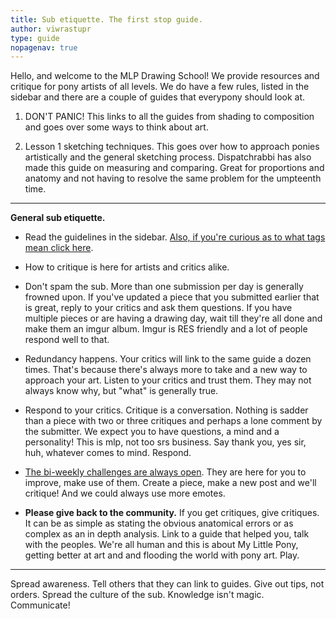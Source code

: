 ```yaml
---
title: Sub etiquette. The first stop guide.
author: viwrastupr
type: guide
nopagenav: true
---
```

Hello, and welcome to the MLP Drawing School! We provide resources and critique for pony artists of all levels. We do have a few rules, listed in the sidebar and there are a couple of guides that everypony should look at.

1. <router-link to="/guides/dont-panic">DON'T PANIC</router-link>! This links to all the guides from shading to composition and goes over some ways to think about art.

2. <router-link to="/guides/chumpy/1-sketching">Lesson 1</router-link> sketching techniques. This goes over how to approach ponies artistically and the general sketching process. <router-link to="/guides/measuring-and-maintaining-proportions">Dispatchrabbi has also made this guide</router-link> on measuring and comparing. Great for proportions and anatomy and not having to resolve the same problem for the umpteenth time.

-----

**General sub etiquette.**

- Read the guidelines in the sidebar. [Also, if you're curious as to what tags mean click here](http://www.reddit.com/r/MLPdrawingschool/comments/rhars/).

- <router-link to="/guides/how-to-critique">How to critique is here</router-link> for artists and critics alike.

- Don't spam the sub. More than one submission per day is generally frowned upon. If you've updated a piece that you submitted earlier that is great, reply to your critics and ask them questions. <Ponymote mote="lunasad" text="I really don't want to remove genuine submissions, so please stick to this."/> If you have multiple pieces or are having a drawing day, wait till they're all done and make them an imgur album. Imgur is RES friendly and a lot of people respond well to that.

- Redundancy happens. Your critics will link to the same guide a dozen times. That's because there's always more to take and a new way to approach your art. Listen to your critics and trust them. They may not always know why, but "what" is generally true.

- Respond to your critics. Critique is a conversation. Nothing is sadder than a piece with two or three critiques and perhaps a lone comment by the submitter. We expect you to have questions, a mind and a personality! This is mlp, not too srs business. Say thank you, yes sir, huh, whatever comes to mind. Respond.

- [The bi-weekly challenges are always open](https://www.reddit.com/r/MLPdrawingschool/wiki/biweekly). They are here for you to improve, make use of them. Create a piece, make a new post and we'll critique! And we could always use more emotes.

- **Please give back to the community.** If you get critiques, give critiques. It can be as simple as stating the obvious anatomical errors or as complex as an in depth analysis. Link to a guide that helped you, talk with the peoples. We're all human and this is about My Little Pony, getting better at art and and flooding the world with pony art. Play.

<Ponymote mote="flutterfear" text="So this is the infinityth guide I've made... oh, first stop?"/>
<Ponymote mote="fluttershy" text="Probably should've made this first... sorry."/>
<Ponymote mote="twismile" text="Critics, link to guides!  They go in depth so you don't have to every time."/>
<Ponymote mote="twiquery" text="Anything else that should be in here or that I've forgotten/left out?"/>

-----

Spread awareness. Tell others that they can link to guides. Give out tips, not orders. Spread the culture of the sub. Knowledge isn't magic. Communicate!